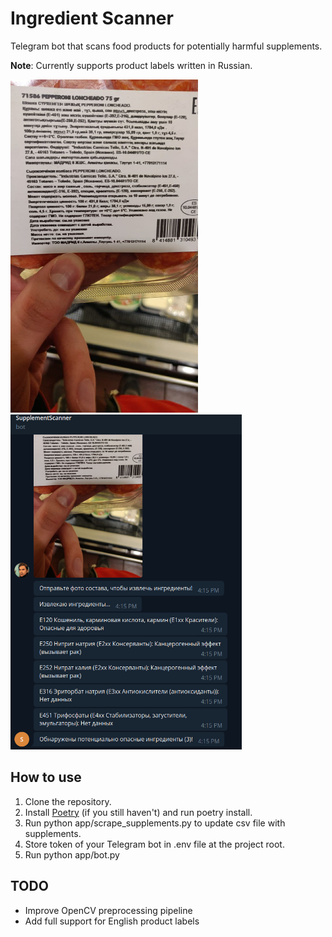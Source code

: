 # Ingredient Scanner

Telegram bot that scans food products for potentially harmful supplements.

**Note**: Currently supports product labels written in Russian.

<p float="left">
  <img src="assets/image_to_scan.jpg" width="300" />
  <img src="assets/scan_results.png" width="370" /> 
</p>

## How to use

1. Clone the repository.
2. Install [Poetry](https://github.com/python-poetry/poetry) (if you still haven't) and run poetry install.
3. Run python app/scrape_supplements.py to update csv file with supplements.
4. Store token of your Telegram bot in .env file at the project root.
5. Run python app/bot.py

## TODO

* Improve OpenCV preprocessing pipeline
* Add full support for English product labels